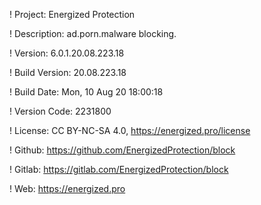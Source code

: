 ! Project: Energized Protection

! Description: ad.porn.malware blocking.

! Version: 6.0.1.20.08.223.18

! Build Version: 20.08.223.18

! Build Date: Mon, 10 Aug 20 18:00:18

! Version Code: 2231800

! License: CC BY-NC-SA 4.0, https://energized.pro/license

! Github: https://github.com/EnergizedProtection/block

! Gitlab: https://gitlab.com/EnergizedProtection/block


! Web: https://energized.pro
